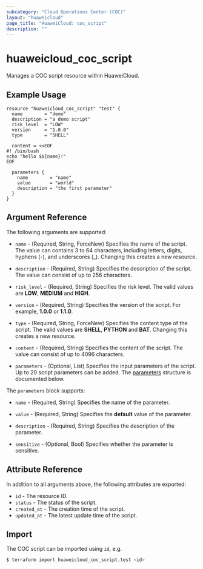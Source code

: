 ```yaml
---
subcategory: "Cloud Operations Center (COC)"
layout: "huaweicloud"
page_title: "HuaweiCloud: coc_script"
description: ""
---
```


# huaweicloud_coc_script

Manages a COC script resource within HuaweiCloud.

## Example Usage

```hcl
resource "huaweicloud_coc_script" "test" {
  name        = "demo"
  description = "a demo script"
  risk_level  = "LOW"
  version     = "1.0.0"
  type        = "SHELL"

  content = <<EOF
#! /bin/bash
echo "hello $${name}!"
EOF

  parameters {
    name        = "name"
    value       = "world"
    description = "the first parameter"
  }
}
```

## Argument Reference

The following arguments are supported:

* `name` - (Required, String, ForceNew) Specifies the name of the script. The value can contains 3 to 64 characters,
  including letters, digits, hyphens (-), and underscores (_). Changing this creates a new resource.

* `description` - (Required, String) Specifies the description of the script.
  The value can consist of up to 256 characters.

* `risk_level` - (Required, String) Specifies the risk level. The valid values are **LOW**, **MEDIUM** and **HIGH**.

* `version` - (Required, String) Specifies the version of the script. For example, **1.0.0** or **1.1.0**.

* `type` - (Required, String, ForceNew) Specifies the content type of the script.
  The valid values are **SHELL**, **PYTHON** and **BAT**. Changing this creates a new resource.

* `content` - (Required, String) Specifies the content of the script.
  The value can consist of up to 4096 characters.

* `parameters` - (Optional, List) Specifies the input parameters of the script.
  Up to 20 script parameters can be added. The [parameters](#block--parameters) structure is documented below.

<a name="block--parameters"></a>
The `parameters` block supports:

* `name` - (Required, String) Specifies the name of the parameter.

* `value` - (Required, String) Specifies the **default** value of the parameter.

* `description` - (Required, String) Specifies the description of the parameter.

* `sensitive` - (Optional, Bool) Specifies whether the parameter is sensitive.

## Attribute Reference

In addition to all arguments above, the following attributes are exported:

* `id` - The resource ID.
* `status` - The status of the script.
* `created_at` - The creation time of the script.
* `updated_at` - The latest update time of the script.

## Import

The COC script can be imported using `id`, e.g.

```bash
$ terraform import huaweicloud_coc_script.test <id>
```

